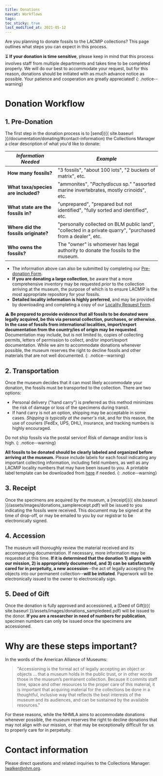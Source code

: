 ```yaml
---
title: Donations
navcat: Workflows
tags:
toc_sticky: true
last_modified_at: 2021-05-12
---
```


Are you planning to donate fossils to the LACMIP collections? This page outlines what steps you can expect in this process.

:hourglass_flowing_sand: **If your donation is time sensitive**, please keep in mind that this process involves staff from multiple departments and takes time to be completed properly. We will do our best to accommodate your request, but for this reason, donations should be initiated with as much advance notice as possible. Your patience and cooperation are greatly appreciated!
{: .notice--warning}

# Donation Workflow
## 1. Pre-Donation
The first step in the donation process is to [send]({{ site.baseurl }}/documentation/donating/#contact-information) the Collections Manager a clear description of what you'd like to donate:

 *Information Needed* | *Example*
   --- | ---
   **How many fossils?** | "3 fossils", "about 100 lots", "2 buckets of matrix", etc.
   **What taxa/species are included?** | "ammonites", "_Pachydiscus_ sp." "assorted marine invertebrates, mostly crinoids", etc.
   **What state are the fossils in?** | "unprepared", "prepared but not identified", "fully sorted and identified", etc.
   **Where did the fossils originate?** | "personally collected on BLM public land", "collected in a private quarry", "purchased from a dealer", etc.
   **Who owns the fossils?** | The "owner" is whomever has legal authority to donate the fossils to the museum. |

- The information above can also be submitted by completing our [Pre-donation Form](https://forms.gle/DgJF5DUaooFsdyof6).
- **If you are donating a large collection**, be aware that a more comprehensive inventory may be requested _prior_ to the collection arriving at the museum, the purpose of which is to ensure LACMIP is the most appropriate repository for your fossils.
- **Detailed locality information is highly preferred**, and may be provided by downloading and completing a copy of our [Locality Request Form](https://docs.google.com/spreadsheets/d/1v1xc2jFS-fva_YW_9lPM89yGpv7XCacIA1H0SAAgA8w/edit?usp=sharing).

:warning: **Be prepared to provide evidence that all fossils to be donated were legally acquired, be this via personal collection, purchases, or otherwise. In the case of fossils from international localities, import/export documentation from the country/ies of origin may be requested**. Documentation may include, but is not limited to, copies of collecting permits, letters of permission to collect, and/or import/export documentation. While we aim to accommodate donations whenever possible, the museum reserves the right to decline fossils and other materials that are not well documented.
{: .notice--warning}

## 2. Transportation
Once the museum decides that it can most likely accommodate your donation, the fossils must be transported to the collection. There are two options:
- Personal delivery ("hand carry") is preferred as this method minimizes the risk of damage or loss of the specimens during transit.
- If hand carry is not an option, shipping may be acceptable in some cases. _Shipping is typically at the owner's risk_, and for this reason, the use of couriers (FedEx, UPS, DHL), insurance, and tracking numbers is highly encouraged.

Do not ship fossils via the postal service! Risk of damage and/or loss is high.
{: .notice--warning}

**All fossils to be donated should be clearly labeled and organized before arriving at the museum.** Please include labels for each fossil indicating any important collecting information, including field numbers, as well as any LACMIP locality numbers that may have been issued to you. A printable label template can be downloaded from [here](https://drive.google.com/file/d/1jBC9Er-NTGhnBzyXkwJsKIGFDKwtlw71/view?usp=sharing) if needed.
{: .notice--warning}

## 3. Receipt
Once the specimens are acquired by the museum, a [receipt]({{ site.baseurl }}/assets/images/donations_samplereceipt.pdf) will be issued to you indicating the fossils were received. This document may be signed at the time of drop-off, or may be emailed to you by our registrar to be electronically signed.

## 4. Accession
The museum will thoroughly review the material received and its accompanying documentation. If necessary, more information may be requested at this time. **If it is determined that the donation 1) aligns with our mission, 2) is appropriately documented, and 3) can be satisfactorily cared for in perpetuity, a new accession**--the act of legally accepting the objects into our permanent collection--**will be initiated**. Paperwork will be electronically issued to the owner to electronically sign.

## 5. Deed of Gift
Once the donation is fully approved and accessioned, a [Deed of Gift]({{ site.baseurl }}/assets/images/donations_sampledeed.pdf) will be issued to the donor. **If you are a researcher in need of numbers for publication**, specimen numbers can only be issued once the specimens are accessioned.

# Why are these steps important?
In the words of the American Alliance of Museums:
> "Accessioning is the formal act of legally accepting an object or objects ... that a museum holds in the public trust, or in other words those in the museum’s permanent collection. Because it commits staff time, space and other resources to the proper care of this material, it is important that acquiring material for the collections be done in a thoughtful, inclusive way that reflects the best interests of the museum and its audiences, and can be sustained by the available resources."

For these reasons, while the NHMLA aims to accommodate donations whenever possible, the museum reserves the right to decline donations that may not align with our mission, or that may be exceptionally difficult for us to properly care for in perpetuity.

# Contact information
Please direct questions and related inquiries to the Collections Manager: [lwalker@nhm.org](lwalker@nhm.org).
